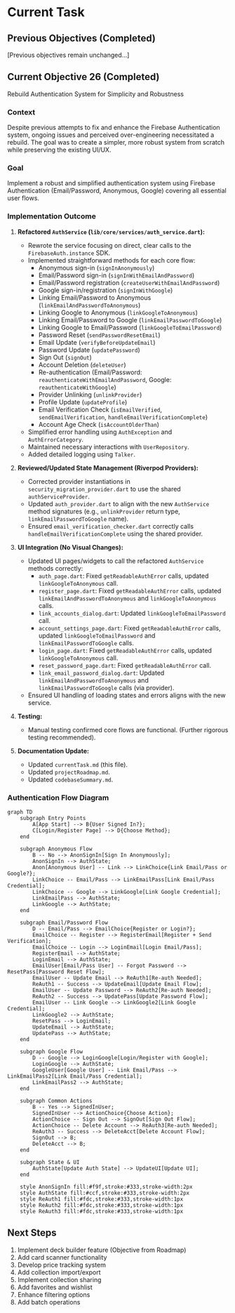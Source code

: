 # Current Task

## Previous Objectives (Completed)

[Previous objectives remain unchanged...]

## Current Objective 26 (Completed)

Rebuild Authentication System for Simplicity and Robustness

### Context

Despite previous attempts to fix and enhance the Firebase Authentication system, ongoing issues and perceived over-engineering necessitated a rebuild. The goal was to create a simpler, more robust system from scratch while preserving the existing UI/UX.

### Goal

Implement a robust and simplified authentication system using Firebase Authentication (Email/Password, Anonymous, Google) covering all essential user flows.

### Implementation Outcome

1. **Refactored `AuthService` (`lib/core/services/auth_service.dart`):**
    * Rewrote the service focusing on direct, clear calls to the `FirebaseAuth.instance` SDK.
    * Implemented straightforward methods for each core flow:
        * Anonymous sign-in (`signInAnonymously`)
        * Email/Password sign-in (`signInWithEmailAndPassword`)
        * Email/Password registration (`createUserWithEmailAndPassword`)
        * Google sign-in/registration (`signInWithGoogle`)
        * Linking Email/Password to Anonymous (`linkEmailAndPasswordToAnonymous`)
        * Linking Google to Anonymous (`linkGoogleToAnonymous`)
        * Linking Email/Password to Google (`linkEmailPasswordToGoogle`)
        * Linking Google to Email/Password (`linkGoogleToEmailPassword`)
        * Password Reset (`sendPasswordResetEmail`)
        * Email Update (`verifyBeforeUpdateEmail`)
        * Password Update (`updatePassword`)
        * Sign Out (`signOut`)
        * Account Deletion (`deleteUser`)
        * Re-authentication (Email/Password: `reauthenticateWithEmailAndPassword`, Google: `reauthenticateWithGoogle`)
        * Provider Unlinking (`unlinkProvider`)
        * Profile Update (`updateProfile`)
        * Email Verification Check (`isEmailVerified`, `sendEmailVerification`, `handleEmailVerificationComplete`)
        * Account Age Check (`isAccountOlderThan`)
    * Simplified error handling using `AuthException` and `AuthErrorCategory`.
    * Maintained necessary interactions with `UserRepository`.
    * Added detailed logging using `Talker`.

2. **Reviewed/Updated State Management (Riverpod Providers):**
    * Corrected provider instantiations in `security_migration_provider.dart` to use the shared `authServiceProvider`.
    * Updated `auth_provider.dart` to align with the new `AuthService` method signatures (e.g., `unlinkProvider` return type, `linkEmailPasswordToGoogle` name).
    * Ensured `email_verification_checker.dart` correctly calls `handleEmailVerificationComplete` using the shared provider.

3. **UI Integration (No Visual Changes):**
    * Updated UI pages/widgets to call the refactored `AuthService` methods correctly:
        * `auth_page.dart`: Fixed `getReadableAuthError` calls, updated `linkGoogleToAnonymous` call.
        * `register_page.dart`: Fixed `getReadableAuthError` calls, updated `linkEmailAndPasswordToAnonymous` and `linkGoogleToAnonymous` calls.
        * `link_accounts_dialog.dart`: Updated `linkGoogleToEmailPassword` call.
        * `account_settings_page.dart`: Fixed `getReadableAuthError` calls, updated `linkGoogleToEmailPassword` and `linkEmailPasswordToGoogle` calls.
        * `login_page.dart`: Fixed `getReadableAuthError` calls, updated `linkGoogleToAnonymous` call.
        * `reset_password_page.dart`: Fixed `getReadableAuthError` call.
        * `link_email_password_dialog.dart`: Updated `linkEmailAndPasswordToAnonymous` and `linkEmailPasswordToGoogle` calls (via provider).
    * Ensured UI handling of loading states and errors aligns with the new service.

4. **Testing:**
    * Manual testing confirmed core flows are functional. (Further rigorous testing recommended).

5. **Documentation Update:**
    * Updated `currentTask.md` (this file).
    * Updated `projectRoadmap.md`.
    * Updated `codebaseSummary.md`.

### Authentication Flow Diagram

```mermaid
graph TD
    subgraph Entry Points
        A[App Start] --> B{User Signed In?};
        C[Login/Register Page] --> D{Choose Method};
    end

    subgraph Anonymous Flow
        B -- No --> AnonSignIn[Sign In Anonymously];
        AnonSignIn --> AuthState;
        Anon[Anonymous User] -- Link --> LinkChoice{Link Email/Pass or Google?};
        LinkChoice -- Email/Pass --> LinkEmailPass[Link Email/Pass Credential];
        LinkChoice -- Google --> LinkGoogle[Link Google Credential];
        LinkEmailPass --> AuthState;
        LinkGoogle --> AuthState;
    end

    subgraph Email/Password Flow
        D -- Email/Pass --> EmailChoice{Register or Login?};
        EmailChoice -- Register --> RegisterEmail[Register + Send Verification];
        EmailChoice -- Login --> LoginEmail[Login Email/Pass];
        RegisterEmail --> AuthState;
        LoginEmail --> AuthState;
        EmailUser[Email/Pass User] -- Forgot Password --> ResetPass[Password Reset Flow];
        EmailUser -- Update Email --> ReAuth1[Re-auth Needed];
        ReAuth1 -- Success --> UpdateEmail[Update Email Flow];
        EmailUser -- Update Password --> ReAuth2[Re-auth Needed];
        ReAuth2 -- Success --> UpdatePass[Update Password Flow];
        EmailUser -- Link Google --> LinkGoogle2[Link Google Credential];
        LinkGoogle2 --> AuthState;
        ResetPass --> LoginEmail;
        UpdateEmail --> AuthState;
        UpdatePass --> AuthState;
    end

    subgraph Google Flow
        D -- Google --> LoginGoogle[Login/Register with Google];
        LoginGoogle --> AuthState;
        GoogleUser[Google User] -- Link Email/Pass --> LinkEmailPass2[Link Email/Pass Credential];
        LinkEmailPass2 --> AuthState;
    end

    subgraph Common Actions
        B -- Yes --> SignedInUser;
        SignedInUser --> ActionChoice{Choose Action};
        ActionChoice -- Sign Out --> SignOut[Sign Out Flow];
        ActionChoice -- Delete Account --> ReAuth3[Re-auth Needed];
        ReAuth3 -- Success --> DeleteAcct[Delete Account Flow];
        SignOut --> B;
        DeleteAcct --> B;
    end

    subgraph State & UI
        AuthState[Update Auth State] --> UpdateUI[Update UI];
    end

    style AnonSignIn fill:#f9f,stroke:#333,stroke-width:2px
    style AuthState fill:#ccf,stroke:#333,stroke-width:2px
    style ReAuth1 fill:#fdc,stroke:#333,stroke-width:1px
    style ReAuth2 fill:#fdc,stroke:#333,stroke-width:1px
    style ReAuth3 fill:#fdc,stroke:#333,stroke-width:1px
```

## Next Steps

1. Implement deck builder feature (Objective from Roadmap)
2. Add card scanner functionality
3. Develop price tracking system
4. Add collection import/export
5. Implement collection sharing
6. Add favorites and wishlist
7. Enhance filtering options
8. Add batch operations
